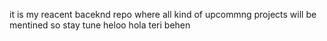 it is my reacent baceknd repo where all kind of upcommng projects will  be mentined so stay tune
heloo
hola
teri
behen
